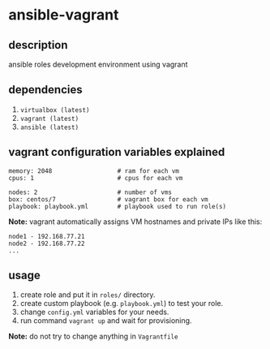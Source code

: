 # ansible-vagrant

## description

ansible roles development environment using vagrant

## dependencies

1. `virtualbox (latest)`
2. `vagrant (latest)`
3. `ansible (latest)`

## vagrant configuration variables explained

```
memory: 2048                  # ram for each vm
cpus: 1                       # cpus for each vm

nodes: 2                      # number of vms
box: centos/7                 # vagrant box for each vm
playbook: playbook.yml        # playbook used to run role(s)
```
**Note:** vagrant automatically assigns VM hostnames and private IPs like this:
```
node1 - 192.168.77.21
node2 - 192.168.77.22
...
```

## usage

1. create role and put it in `roles/` directory.
2. create custom playbook (e.g. `playbook.yml`) to test your role.
3. change `config.yml` variables for your needs.
4. run command `vagrant up` and wait for provisioning.

**Note:** do not try to change anything in `Vagrantfile`
